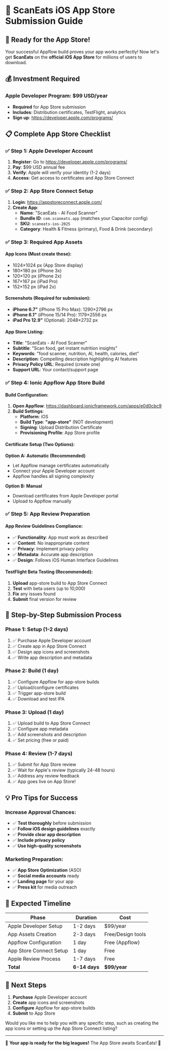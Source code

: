 # 🏪 ScanEats iOS App Store Submission Guide

## 🎉 Ready for the App Store!

Your successful Appflow build proves your app works perfectly! Now let's get **ScanEats** on the **official iOS App Store** for millions of users to download.

## 💰 **Investment Required**

### Apple Developer Program: **$99 USD/year**
- **Required** for App Store submission
- **Includes**: Distribution certificates, TestFlight, analytics
- **Sign up**: https://developer.apple.com/programs/

## 📋 **Complete App Store Checklist**

### ✅ **Step 1: Apple Developer Account**
1. **Register**: Go to https://developer.apple.com/programs/
2. **Pay**: $99 USD annual fee
3. **Verify**: Apple will verify your identity (1-2 days)
4. **Access**: Get access to certificates and App Store Connect

### ✅ **Step 2: App Store Connect Setup**
1. **Login**: https://appstoreconnect.apple.com/
2. **Create App**:
   - **Name**: "ScanEats - AI Food Scanner"
   - **Bundle ID**: `com.scaneats.app` (matches your Capacitor config)
   - **SKU**: `scaneats-ios-2025`
   - **Category**: Health & Fitness (primary), Food & Drink (secondary)

### ✅ **Step 3: Required App Assets**

#### **App Icons (Must create these):**
- 1024×1024 px (App Store display)
- 180×180 px (iPhone 3x)
- 120×120 px (iPhone 2x)  
- 167×167 px (iPad Pro)
- 152×152 px (iPad 2x)

#### **Screenshots (Required for submission):**
- **iPhone 6.7"** (iPhone 15 Pro Max): 1290×2796 px
- **iPhone 6.1"** (iPhone 15/14 Pro): 1179×2556 px
- **iPad Pro 12.9"** (Optional): 2048×2732 px

#### **App Store Listing:**
- **Title**: "ScanEats - AI Food Scanner"
- **Subtitle**: "Scan food, get instant nutrition insights"
- **Keywords**: "food scanner, nutrition, AI, health, calories, diet"
- **Description**: Compelling description highlighting AI features
- **Privacy Policy URL**: Required (create one)
- **Support URL**: Your contact/support page

### ✅ **Step 4: Ionic Appflow App Store Build**

#### **Build Configuration:**
1. **Open Appflow**: https://dashboard.ionicframework.com/apps/e0d0cbc9
2. **Build Settings**:
   - **Platform**: iOS
   - **Build Type**: **"app-store"** (NOT development)
   - **Signing**: Upload Distribution Certificate
   - **Provisioning Profile**: App Store profile

#### **Certificate Setup (Two Options):**

**Option A: Automatic (Recommended)**
- Let Appflow manage certificates automatically
- Connect your Apple Developer account
- Appflow handles all signing complexity

**Option B: Manual**
- Download certificates from Apple Developer portal
- Upload to Appflow manually

### ✅ **Step 5: App Review Preparation**

#### **App Review Guidelines Compliance:**
- ✅ **Functionality**: App must work as described
- ✅ **Content**: No inappropriate content
- ✅ **Privacy**: Implement privacy policy
- ✅ **Metadata**: Accurate app description
- ✅ **Design**: Follows iOS Human Interface Guidelines

#### **TestFlight Beta Testing (Recommended):**
1. **Upload** app-store build to App Store Connect
2. **Test** with beta users (up to 10,000)
3. **Fix** any issues found
4. **Submit** final version for review

## 🚀 **Step-by-Step Submission Process**

### **Phase 1: Setup (1-2 days)**
1. ✅ Purchase Apple Developer account
2. ✅ Create app in App Store Connect
3. ✅ Design app icons and screenshots
4. ✅ Write app description and metadata

### **Phase 2: Build (1 day)**
1. ✅ Configure Appflow for app-store builds
2. ✅ Upload/configure certificates
3. ✅ Trigger app-store build
4. ✅ Download and test IPA

### **Phase 3: Upload (1 day)**
1. ✅ Upload build to App Store Connect
2. ✅ Configure app metadata
3. ✅ Add screenshots and description
4. ✅ Set pricing (free or paid)

### **Phase 4: Review (1-7 days)**
1. ✅ Submit for App Store review
2. ✅ Wait for Apple's review (typically 24-48 hours)
3. ✅ Address any review feedback
4. ✅ App goes live on App Store!

## 💡 **Pro Tips for Success**

### **Increase Approval Chances:**
- ✅ **Test thoroughly** before submission
- ✅ **Follow iOS design guidelines** exactly
- ✅ **Provide clear app description**
- ✅ **Include privacy policy**
- ✅ **Use high-quality screenshots**

### **Marketing Preparation:**
- ✅ **App Store Optimization** (ASO)
- ✅ **Social media accounts** ready
- ✅ **Landing page** for your app
- ✅ **Press kit** for media outreach

## 📱 **Expected Timeline**

| Phase | Duration | Cost |
|-------|----------|------|
| Apple Developer Setup | 1-2 days | $99/year |
| App Assets Creation | 2-3 days | Free/Design tools |
| Appflow Configuration | 1 day | Free (Appflow) |
| App Store Connect Setup | 1 day | Free |
| Apple Review Process | 1-7 days | Free |
| **Total** | **6-14 days** | **$99/year** |

## 🎯 **Next Steps**

1. **Purchase** Apple Developer account
2. **Create** app icons and screenshots
3. **Configure** Appflow for app-store builds
4. **Submit** to App Store

Would you like me to help you with any specific step, such as creating the app icons or setting up the App Store Connect listing?

---

🎉 **Your app is ready for the big leagues!** The App Store awaits ScanEats! 🚀
